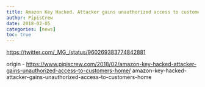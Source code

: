 ```yaml
---
title: Amazon Key Hacked. Attacker gains unauthorized access to customer-s home
author: PipisCrew
date: 2018-02-05
categories: [news]
toc: true
---
```


https://twitter.com/_MG_/status/960269383774842881

origin - https://www.pipiscrew.com/2018/02/amazon-key-hacked-attacker-gains-unauthorized-access-to-customers-home/ amazon-key-hacked-attacker-gains-unauthorized-access-to-customers-home